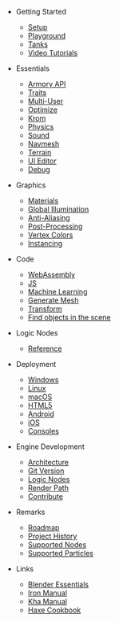 
* Getting Started

  * [Setup](setup)
  * [Playground](playground)
  * [Tanks](tanks)
  * [Video Tutorials](video_tutorials)

* Essentials

  * [Armory API](https://armory3d.org/api/index.html)
  * [Traits](traits)
  * [Multi-User](multiuser)
  * [Optimize](optimize)
  * [Krom](krom)
  * [Physics](physics)
  * [Sound](sound)
  * [Navmesh](navmesh)
  * [Terrain](terrain)
  * [UI Editor](ui_editor)
  * [Debug](debug)

* Graphics

  * [Materials](materials)
  * [Global Illumination](global_illumination)
  * [Anti-Aliasing](antialiasing)
  * [Post-Processing](screen-effects)
  * [Vertex Colors](vertexcolors)
  * [Instancing](instancing)

* Code

  * [WebAssembly](wasm)
  * [JS](js)
  * [Machine Learning](machine_learning)
  * [Generate Mesh](generate_mesh)
  * [Transform](transform)
  * [Find objects in the scene](Find-objects-in-the-scene)

* Logic Nodes

  * [Reference](reference)

* Deployment

  * [Windows](windows)
  * [Linux](linux)
  * [macOS](macos)
  * [HTML5](html5)
  * [Android](android)
  * [iOS](ios)
  * [Consoles](consoles)

* Engine Development

  * [Architecture](architecture)
  * [Git Version](gitversion)
  * [Logic Nodes](logicnodes)
  * [Render Path](renderpath)
  * [Contribute](contribute)

* Remarks

  * [Roadmap](https://github.com/armory3d/armory/projects)
  * [Project History](history)
  * [Supported Nodes](supported_nodes)
  * [Supported Particles](supported_particles)

* Links

  * [Blender Essentials](https://www.youtube.com/watch?v=jBqYTgaFDxU)
  * [Iron Manual](https://github.com/armory3d/iron/wiki)
  * [Kha Manual](https://github.com/KTXSoftware/Kha/wiki)
  * [Haxe Cookbook](http://code.haxe.org/category/beginner/)
